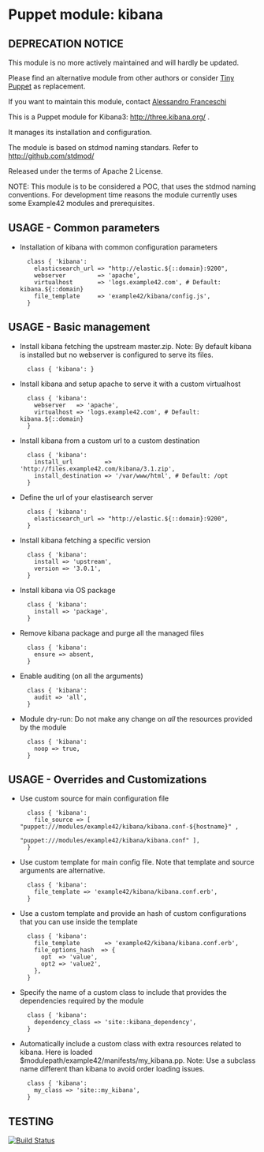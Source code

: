 # Puppet module: kibana

## DEPRECATION NOTICE
This module is no more actively maintained and will hardly be updated.

Please find an alternative module from other authors or consider [Tiny Puppet](https://github.com/example42/puppet-tp) as replacement.

If you want to maintain this module, contact [Alessandro Franceschi](https://github.com/alvagante)


This is a Puppet module for Kibana3: http://three.kibana.org/ .

It manages its installation and configuration.

The module is based on stdmod naming standars.
Refer to http://github.com/stdmod/

Released under the terms of Apache 2 License.

NOTE: This module is to be considered a POC, that uses the stdmod naming conventions.
For development time reasons the module currently uses some Example42 modules and prerequisites.


## USAGE - Common parameters

* Installation of kibana with common configuration parameters

        class { 'kibana':
          elasticsearch_url => "http://elastic.${::domain}:9200",
          webserver         => 'apache',
          virtualhost       => 'logs.example42.com', # Default: kibana.${::domain}
          file_template     => 'example42/kibana/config.js',
        }


## USAGE - Basic management

* Install kibana fetching the upstream master.zip.
  Note: By default kibana is installed but no webserver is configured to serve its files.

        class { 'kibana': }

* Install kibana and setup apache to serve it with a custom virtualhost

        class { 'kibana':
          webserver   => 'apache',
          virtualhost => 'logs.example42.com', # Default: kibana.${::domain}
        }

* Install kibana from a custom url to a custom destination

        class { 'kibana':
          install_url         => 'http://files.example42.com/kibana/3.1.zip',
          install_destination => '/var/www/html', # Default: /opt
        }

* Define the url of your elastisearch server

        class { 'kibana':
          elasticsearch_url => "http://elastic.${::domain}:9200",
        }

* Install kibana fetching a specific version

        class { 'kibana':
          install => 'upstream',
          version => '3.0.1',
        }

* Install kibana via OS package

        class { 'kibana':
          install => 'package',
        }

* Remove kibana package and purge all the managed files

        class { 'kibana':
          ensure => absent,
        }

* Enable auditing (on all the arguments)

        class { 'kibana':
          audit => 'all',
        }

* Module dry-run: Do not make any change on *all* the resources provided by the module

        class { 'kibana':
          noop => true,
        }


## USAGE - Overrides and Customizations
* Use custom source for main configuration file

        class { 'kibana':
          file_source => [ "puppet:///modules/example42/kibana/kibana.conf-${hostname}" ,
                           "puppet:///modules/example42/kibana/kibana.conf" ],
        }


* Use custom template for main config file. Note that template and source arguments are alternative.

        class { 'kibana':
          file_template => 'example42/kibana/kibana.conf.erb',
        }

* Use a custom template and provide an hash of custom configurations that you can use inside the template

        class { 'kibana':
          file_template       => 'example42/kibana/kibana.conf.erb',
          file_options_hash  => {
            opt  => 'value',
            opt2 => 'value2',
          },
        }


* Specify the name of a custom class to include that provides the dependencies required by the module

        class { 'kibana':
          dependency_class => 'site::kibana_dependency',
        }


* Automatically include a custom class with extra resources related to kibana.
  Here is loaded $modulepath/example42/manifests/my_kibana.pp.
  Note: Use a subclass name different than kibana to avoid order loading issues.

        class { 'kibana':
          my_class => 'site::my_kibana',
        }


## TESTING
[![Build Status](https://api.travis-ci.org/example42/puppet-kibana.png?branch=master)](https://travis-ci.org/example42/puppet-kibana)
